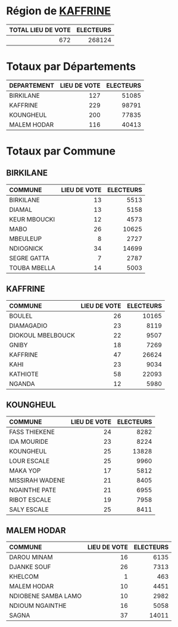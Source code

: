 # Région de [KAFFRINE](KAFFRINE.csv)

|   TOTAL LIEU DE VOTE |   ELECTEURS |
|---------------------:|------------:|
|                  672 |      268124 |

# Totaux par Départements

| DEPARTEMENT   |   LIEU DE VOTE |   ELECTEURS |
|:--------------|---------------:|------------:|
| BIRKILANE     |            127 |       51085 |
| KAFFRINE      |            229 |       98791 |
| KOUNGHEUL     |            200 |       77835 |
| MALEM HODAR   |            116 |       40413 |

# Totaux par Commune

## BIRKILANE

| COMMUNE      |   LIEU DE VOTE |   ELECTEURS |
|:-------------|---------------:|------------:|
| BIRKILANE    |             13 |        5513 |
| DIAMAL       |             13 |        5158 |
| KEUR MBOUCKI |             12 |        4573 |
| MABO         |             26 |       10625 |
| MBEULEUP     |              8 |        2727 |
| NDIOGNICK    |             34 |       14699 |
| SEGRE GATTA  |              7 |        2787 |
| TOUBA MBELLA |             14 |        5003 |

## KAFFRINE

| COMMUNE           |   LIEU DE VOTE |   ELECTEURS |
|:------------------|---------------:|------------:|
| BOULEL            |             26 |       10165 |
| DIAMAGADIO        |             23 |        8119 |
| DIOKOUL MBELBOUCK |             22 |        9507 |
| GNIBY             |             18 |        7269 |
| KAFFRINE          |             47 |       26624 |
| KAHI              |             23 |        9034 |
| KATHIOTE          |             58 |       22093 |
| NGANDA            |             12 |        5980 |

## KOUNGHEUL

| COMMUNE         |   LIEU DE VOTE |   ELECTEURS |
|:----------------|---------------:|------------:|
| FASS THIEKENE   |             24 |        8282 |
| IDA MOURIDE     |             23 |        8224 |
| KOUNGHEUL       |             25 |       13828 |
| LOUR ESCALE     |             25 |        9960 |
| MAKA YOP        |             17 |        5812 |
| MISSIRAH WADENE |             21 |        8405 |
| NGAINTHE PATE   |             21 |        6955 |
| RIBOT ESCALE    |             19 |        7958 |
| SALY ESCALE     |             25 |        8411 |

## MALEM HODAR

| COMMUNE             |   LIEU DE VOTE |   ELECTEURS |
|:--------------------|---------------:|------------:|
| DAROU MINAM         |             16 |        6135 |
| DJANKE SOUF         |             26 |        7313 |
| KHELCOM             |              1 |         463 |
| MALEM HODAR         |             10 |        4451 |
| NDIOBENE SAMBA LAMO |             10 |        2982 |
| NDIOUM NGAINTHE     |             16 |        5058 |
| SAGNA               |             37 |       14011 |

